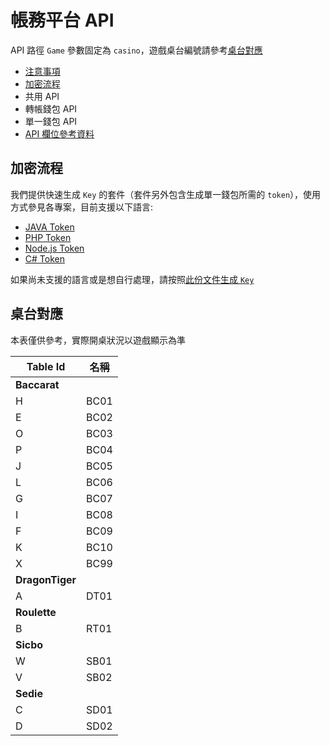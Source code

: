 # 帳務平台 API

API 路徑 `Game` 參數固定為 `casino`，遊戲桌台編號請參考[桌台對應](#桌台對應)

- [注意事項](../notice-tw.md)
- [加密流程](#加密流程)
- 共用 API
- 轉帳錢包 API
- 單一錢包 API
- [API 欄位參考資料](../reference-tw.md)

## 加密流程

我們提供快速生成 `Key` 的套件（套件另外包含生成單一錢包所需的 `token`），使用方式參見各專案，目前支援以下語言:

- [JAVA Token](https://gitlab.com/token-library/java/-/wikis/README)
- [PHP Token](https://gitlab.com/token-library/php-token)
- [Node.js Token](https://gitlab.com/token-library/js-token)
- [C# Token](https://gitlab.com/token-library/csharp-token)

如果尚未支援的語言或是想自行處理，請按照[此份文件生成 `Key`](../encryption-tw.md)

## 桌台對應
    
本表僅供參考，實際開桌狀況以遊戲顯示為準

| Table Id            | 名稱            |
| ---------------- | ---------------------- |
| **Baccarat**     |                        |
| H | BC01 |
| E | BC02 |
| O | BC03 |
| P | BC04 |
| J | BC05 |
| L | BC06 |
| G | BC07 |
| I | BC08 |
| F | BC09 |
| K | BC10 |
| X | BC99 |
| **DragonTiger**     |                        |
| A | DT01 |
| **Roulette**     |                        |
| B | RT01 |
| **Sicbo**     |                        |
| W | SB01 |
| V | SB02 |
| **Sedie**     |                        |
| C | SD01 |
| D | SD02 |


